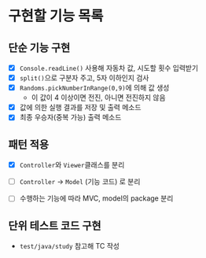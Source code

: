# 구현할 기능 목록

## 단순 기능 구현

- [x] `Console.readLine()` 사용해 자동차 값, 시도할 횟수 입력받기
- [x] `split()`으로 구분자 주고, 5자 이하인지 검사
- [x] `Randoms.pickNumberInRange(0,9)`에 의해 값 생성 
  - 이 값이 4 이상이면 전진, 아니면 전진하지 않음 
- [x] 값에 의한 실행 결과를 저장 및 출력 메소드
- [x] 최종 우승자(중복 가능) 출력 메소드

## 패턴 적용

- [x] `Controller`와 `Viewer`클래스를 분리
- [ ] `Controller` -> `Model` (기능 코드) 로 분리
- [ ] 수행하는 기능에 따라 MVC, model의 package 분리


## 단위 테스트 코드 구현

- `test/java/study` 참고해 TC 작성